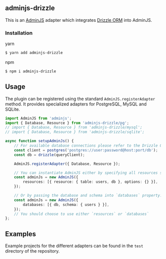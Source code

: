 ## adminjs-drizzle

This is an [AdminJS](https://github.com/SoftwareBrothers/adminjs) adapter which integrates [Drizzle ORM](https://github.com/drizzle-team/drizzle-orm) into AdminJS.

### Installation

yarn
```bash
$ yarn add adminjs-drizzle
```

npm
```bash
$ npm i adminjs-drizzle
```

## Usage

The plugin can be registered using the standard `AdminJS.registerAdapter` method. It provides specialized adapters for PostgreSQL, MySQL and SQLite.

```typescript
import AdminJS from 'adminjs';
import { Database, Resource } from 'adminjs-drizzle/pg';
// import { Database, Resource } from 'adminjs-drizzle/mysql';
// import { Database, Resource } from 'adminjs-drizzle/sqlite';

async function setupAdminJs() {
    // For available database connections please refer to the Drizzle ORM documentation.
    const client = postgres('postgres://user:password@host:port/db');
    const db = drizzle(queryClient);

    AdminJS.registerAdapter({ Database, Resource });

    // You can instantiate AdminJS either by specifying all resources separately:
    const adminJs = new AdminJS({
        resources: [{ resource: { table: users, db }, options: {} }],
    });

    // Or by passing the database and schema into `databases` property.
    const adminJs = new AdminJS({
        databases: [{ db, schema: { users } }],
    });
    // You should choose to use either `resources` or `databases`
};
```

## Examples

Example projects for the different adapters can be found in the `test` directory of the repository.

